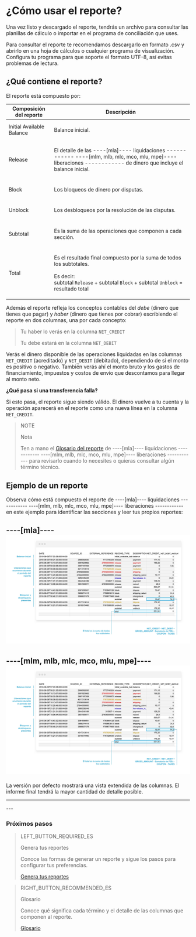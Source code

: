 # ¿Cómo usar el reporte?

Una vez listo y descargado el reporte, tendrás un archivo para consultar las planillas de cálculo o importar en el programa de conciliación que uses.

Para consultar el reporte te recomendamos descargarlo en formato .csv y abrirlo en una hoja de cálculos o cualquier programa de visualización. Configura tu programa para que soporte el formato UTF-8, así evitas problemas de lectura.

## ¿Qué contiene el reporte?

El reporte está compuesto por:

| Composición del reporte | Descripción |
| --- | --- |
| Initial Available Balance |<br/> Balance inicial.<br/><br/>|
| Release |<br/> El detalle de las ----[mla]---- liquidaciones ------------ ----[mlm, mlb, mlc, mco, mlu, mpe]---- liberaciones ------------ de dinero que incluye el balance inicial.<br/><br/> |
| Block | <br/>Los bloqueos de dinero por disputas.<br/><br/> |
| Unblock |<br/> Los desbloqueos por la resolución de las disputas.<br/><br/>|
| Subtotal | <br/>Es la suma de las operaciones que componen a cada sección.<br/><br/>|
| Total| <br/> Es el resultado final compuesto por la suma de todos los subtotales. <br/><br/>Es decir:<br/> subtotal `Release` + subtotal `Block` + subtotal `Unblock` = resultado total<br/><br/> |


Además el reporte refleja los conceptos contables del *debe* (dinero que tienes que pagar) y *haber* (dinero que tienes por cobrar) escribiendo el reporte en dos columnas, una por cada concepto:  

> Tu haber lo verás en la columna `NET_CREDIT`
>
> Tu debe estará en la columna `NET_DEBIT`

Verás el dinero disponible de las operaciones liquidadas en las columnas `NET_CREDIT` (acreditado) y `NET_DEBIT` (debitado), dependiendo de si el monto es positivo o negativo. También verás ahí el monto bruto y los gastos de financiamiento, impuestos y costos de envío que descontamos para llegar al monto neto.

**¿Qué pasa si una transferencia falla?**

Si esto pasa, el reporte sigue siendo válido. El dinero vuelve a tu cuenta y la operación aparecerá en el reporte como una nueva línea en la columna `NET_CREDIT`.


> NOTE
>
> Nota
>
> Ten a mano el [Glosario del reporte](https://www.mercadopago[FAKER][URL][DOMAIN]/developers/es/guides/manage-account/reports/released-money/glossary/) de ----[mla]---- liquidaciones ------------ ----[mlm, mlb, mlc, mco, mlu, mpe]---- liberaciones ------------ para revisarlo cuando lo necesites o quieras consultar algún término técnico.

## Ejemplo de un reporte

Observa cómo está compuesto el reporte de ----[mla]---- liquidaciones ------------ ----[mlm, mlb, mlc, mco, mlu, mpe]---- liberaciones ------------ en este ejemplo para identificar las secciones y leer tus propios reportes:

----[mla]----
![Reporte de liquidaciones](/images/manage-account/reports/example-release-es.jpg)
------------
----[mlm, mlb, mlc, mco, mlu, mpe]----
![Reporte de liberaciones](/images/manage-account/reports/example-release-es.jpg)
------------

La versión por defecto mostrará una vista extendida de las columnas. El informe final tendrá la mayor cantidad de detalle posible.

<hr/>
---

### Próximos pasos

> LEFT_BUTTON_REQUIRED_ES
>
> Genera tus reportes
>
> Conoce las formas de generar un reporte y sigue los pasos para configurar tus preferencias.
>
> [Genera tus reportes](https://www.mercadopago[FAKER][URL][DOMAIN]/developers/es/guides/manage-account/reports/released-money/generate/)

> RIGHT_BUTTON_RECOMMENDED_ES
>
> Glosario
>
> Conoce qué significa cada término y el detalle de las columnas que componen al reporte.
>
> [Glosario](https://www.mercadopago[FAKER][URL][DOMAIN]/developers/es/guides/manage-account/reports/released-money/glossary/)
